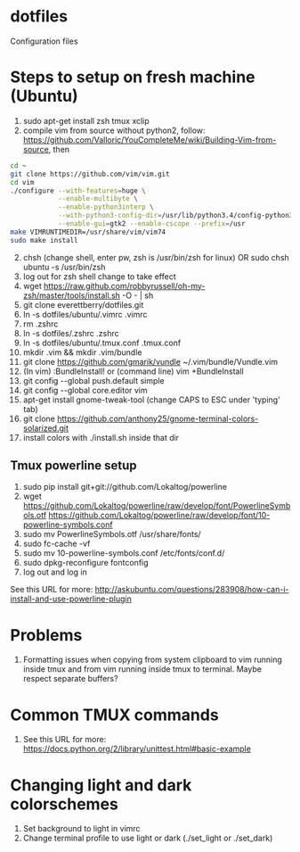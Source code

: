 # dotfiles
Configuration files

# Steps to setup on fresh machine (Ubuntu)
1. sudo apt-get install zsh tmux xclip
1. compile vim from source without python2, follow: https://github.com/Valloric/YouCompleteMe/wiki/Building-Vim-from-source, then
```bash
cd ~
git clone https://github.com/vim/vim.git
cd vim
./configure --with-features=huge \
            --enable-multibyte \
            --enable-python3interp \
            --with-python3-config-dir=/usr/lib/python3.4/config-python3.4m-x86_64-linux-gnu \
            --enable-gui=gtk2 --enable-cscope --prefix=/usr
make VIMRUNTIMEDIR=/usr/share/vim/vim74
sudo make install
```
2. chsh (change shell, enter pw, zsh is /usr/bin/zsh for linux) OR sudo chsh ubuntu -s /usr/bin/zsh
2. log out for zsh shell change to take effect
3. wget https://raw.github.com/robbyrussell/oh-my-zsh/master/tools/install.sh -O - | sh
4. git clone everettberry/dotfiles.git
5. ln -s dotfiles/ubuntu/.vimrc .vimrc
5. rm .zshrc
6. ln -s dotfiles/.zshrc .zshrc
7. ln -s dotfiles/ubuntu/.tmux.conf .tmux.conf
7. mkdir .vim && mkdir .vim/bundle
8. git clone https://github.com/gmarik/vundle ~/.vim/bundle/Vundle.vim 
9. (In vim) :BundleInstall! or (command line) vim +BundleInstall
10. git config --global push.default simple
11. git config --global core.editor vim
12. apt-get install gnome-tweak-tool (change CAPS to ESC under 'typing' tab)
13. git clone https://github.com/anthony25/gnome-terminal-colors-solarized.git
14. install colors with ./install.sh inside that dir

## Tmux powerline setup
1. sudo pip install git+git://github.com/Lokaltog/powerline
2. wget https://github.com/Lokaltog/powerline/raw/develop/font/PowerlineSymbols.otf https://github.com/Lokaltog/powerline/raw/develop/font/10-powerline-symbols.conf
3. sudo mv PowerlineSymbols.otf /usr/share/fonts/
4. sudo fc-cache -vf
5. sudo mv 10-powerline-symbols.conf /etc/fonts/conf.d/
6. sudo dpkg-reconfigure fontconfig
7. log out and log in

See this URL for more: http://askubuntu.com/questions/283908/how-can-i-install-and-use-powerline-plugin 

# Problems
1.  Formatting issues when copying from system clipboard to vim running inside tmux and from vim running inside tmux to terminal.  Maybe respect separate buffers?

# Common TMUX commands
1. See this URL for more: https://docs.python.org/2/library/unittest.html#basic-example

# Changing light and dark colorschemes
1. Set background to light in vimrc
2. Change terminal profile to use light or dark (./set_light or ./set_dark)

